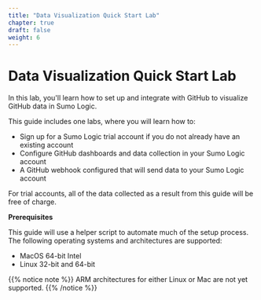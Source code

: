 ```yaml
---
title: "Data Visualization Quick Start Lab"
chapter: true
draft: false
weight: 6
---
```


# Data Visualization Quick Start Lab

In this lab, you'll learn how to set up and integrate with GitHub to visualize GitHub data in Sumo Logic.

This guide includes one labs, where you will learn how to:

- Sign up for a Sumo Logic trial account if you do not already have an existing account
- Configure GitHub dashboards and data collection in your Sumo Logic account
- A GitHub webhook configured that will send data to your Sumo Logic account

For trial accounts, all of the data collected as a result from this guide will be free of charge.

**Prerequisites** 

This guide will use a helper script to automate much of the setup process. The following operating systems and architectures are supported:

- MacOS 64-bit Intel
- Linux 32-bit and 64-bit

{{% notice note %}}
ARM architectures for either Linux or Mac are not yet supported.
{{% /notice %}}